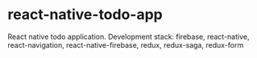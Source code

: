 # react-native-todo-app

React native todo application.
Development stack: firebase, react-native, react-navigation, react-native-firebase, redux, redux-saga, redux-form
